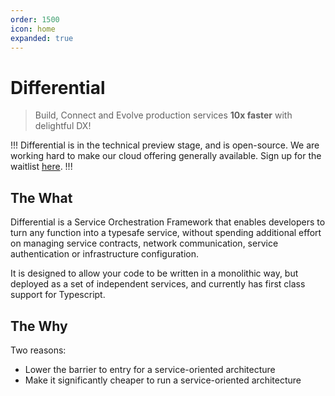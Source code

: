 ```yaml
---
order: 1500
icon: home
expanded: true
---
```


# Differential

> Build, Connect and Evolve production services **10x faster** with delightful DX!

!!!
Differential is in the technical preview stage, and is open-source. We are working hard to make our cloud offering generally available. Sign up for the waitlist [here](https://forms.gle/EJNWEWUCSmwUB2yD8).
!!!

## The What
Differential is a Service Orchestration Framework that enables developers to turn any function into a typesafe service, without spending additional effort on managing service contracts, network communication, service authentication or infrastructure configuration.

It is designed to allow your code to be written in a monolithic way, but deployed as a set of independent services, and currently has first class support for Typescript.

## The Why
Two reasons:
- Lower the barrier to entry for a service-oriented architecture
- Make it significantly cheaper to run a service-oriented architecture



